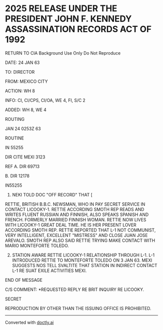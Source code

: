 # 2025 RELEASE UNDER THE PRESIDENT JOHN F. KENNEDY ASSASSINATION RECORDS ACT OF 1992

RETURN TO CIA
Background Use Only
Do Not Reproduce

DATE: 24 JAN 63

TO: DIRECTOR

FROM: MEXICO CITY

ACTION: WH 8

INFO: CI, CI/CPS, CI/OA, WE 4, FI, S/C 2

ADDED: WH 8, WE 4

ROUTING

JAN 24 0253Z 63

ROUTINE

IN 55255

DIR CITE MEXI 3123

REF A. DIR 69713

B. DIR 12178

IN55255

1.  NEKI TOLD DOC "OFF RECORD" THAT [

RETTIE, BRITISH B.B.C. NEWSMAN, WHO IN PAY SECRET SERVICE IN CONTACT LICOOKY-1. RETTIE ACCORDING SMOTH REP READS AND WRITES FLUENT RUSSIAN AND FINNISH, ALSO SPEAKS SPANISH AND FRENCH. FORMERLY MARRIED FINNISH WOMAN. RETTIE NOW LIVES WITH LICOOKY-1 GREAT DEAL TIME. HE IS HER PRESENT LOVER ACCORDING SMOTH REP. RETTIE REPORTED THAT L-1 NOT COMMUNIST, VERY INTELLIGENT, EXCELLENT "MISTRESS" AND CLOSE JUAN JOSE AREVALO. SMOTH REP ALSO SAID RETTIE TRYING MAKE CONTACT WITH MARIO MONTEFORTE TOLEDO.

2. STATION AWARE RETTIE LICOOKY-1 RELATIONSHIP THROUGH L-1. L-1 INTRODUCED RETTIE TO MONTEFORTE TOLEDO ON 3 JAN 63. MEXI SUGGESTS NOS TELL SVALTITE THAT STATION IN INDIRECT CONTACT L-1 RE SUAT EXILE ACTIVITIES MEXI.

END OF MESSAGE

C/S COMMENT: *REQUESTED REPLY RE BRIT INQUIRY RE LICOOKY.

SECRET

REPRODUCTION BY OTHER THAN THE ISSUING OFFICE IS PROHIBITED.


---
Converted with [doctly.ai](https://doctly.ai)